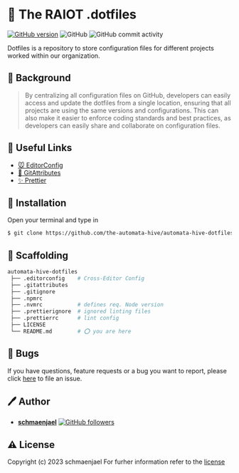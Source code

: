 # 🧾 The RAIOT .dotfiles

[![GitHub version](https://img.shields.io/badge/version-v1.0.0-blue.svg)](https://github.com/the-automata-hive/automata-hive-dotfiles.git)
![GitHub](https://img.shields.io/github/license/the-automata-hive/automata-hive-dotfiles)
![GitHub commit activity](https://img.shields.io/github/commit-activity/y/the-automata-hive/automata-hive-dotfiles?color=yellowgreen)

Dotfiles is a repository to store configuration files for different projects worked within our organization.

## 📖 Background

> By centralizing all configuration files on GitHub, developers can easily access and update the dotfiles from a single location, ensuring that all projects are using the same versions and configurations. This can also make it easier to enforce coding standards and best practices, as developers can easily share and collaborate on configuration files.

## 📎 Useful Links

- [🐭 EditorConfig](https://editorconfig.org/)
- [🎈 GitAttributes](https://git-scm.com/docs/gitattributes)
- [✨ Prettier](https://prettier.io/docs/en/index.html)

## 🔽 Installation

Open your terminal and type in

```sh
$ git clone https://github.com/the-automata-hive/automata-hive-dotfiles.git
```

## 📁 Scaffolding

```sh
automata-hive-dotfiles
 ├── .editorconfig    # Cross-Editor Config
 ├── .gitattributes
 ├── .gitignore
 ├── .npmrc
 ├── .nvmrc           # defines req. Node version
 ├── .prettierignore  # ignored linting files
 ├── .prettierrc      # lint config
 ├── LICENSE
 └── README.md        # ⭕ you are here
```

## 🐛 Bugs

If you have questions, feature requests or a bug you want to report, please click
[here](https://github.com/the-automata-hive/automata-hive-dotfiles/issues) to file an issue.

## 🖊️ Author

- [**schmaenjael**](https://github.com/schmaenjael) [![GitHub followers](https://img.shields.io/github/followers/schmaenjael.svg?style=social)](https://github.com/schmaenjael)

## ⚠️ License

Copyright (c) 2023 schmaenjael
For furher information refer to the [license](https://github.com/the-automata-hive/automata-hive-dotfiles/blob/master/LICENSE)
